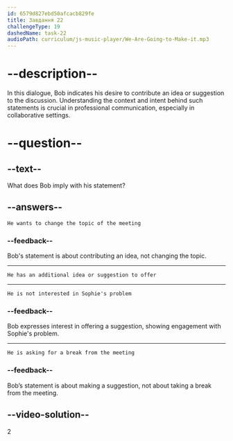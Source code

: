 ```yaml
---
id: 6579d827ebd50afcacb829fe
title: Завдання 22
challengeType: 19
dashedName: task-22
audioPath: curriculum/js-music-player/We-Are-Going-to-Make-it.mp3
---
```


<!--
AUDIO REFERENCE: 
Bob: "I'd like to suggest something as well."
-->

# --description--

In this dialogue, Bob indicates his desire to contribute an idea or suggestion to the discussion. Understanding the context and intent behind such statements is crucial in professional communication, especially in collaborative settings.

# --question--

## --text--

What does Bob imply with his statement?

## --answers--

`He wants to change the topic of the meeting`

### --feedback--

Bob's statement is about contributing an idea, not changing the topic.

---

`He has an additional idea or suggestion to offer`

---

`He is not interested in Sophie's problem`

### --feedback--

Bob expresses interest in offering a suggestion, showing engagement with Sophie's problem.

---

`He is asking for a break from the meeting`

### --feedback--

Bob’s statement is about making a suggestion, not about taking a break from the meeting.

## --video-solution--

2
